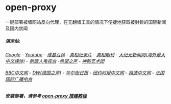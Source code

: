 # open-proxy
一键部署被墙网站反向代理，在无翻墙工具的情况下便捷地获取被封锁的国际新闻及国内禁闻

#####  演示站:
######  [Google](http://207.148.23.42:8888/search?q=425事件) - [Youtube](http://207.148.23.42:8700/results?search_query=器官) - [维基百科](http://207.148.23.42:8100/wiki/喬高-麥塔斯調查報告) - [真相纪录片](http://207.148.23.42/videos) - [真相期刊](http://207.148.23.42:8300/display.aspx?category_id=3&zhuanti_id=2) - [大纪元新闻网(海外最大中文媒体)](http://207.148.23.42/gb/nsc413.htm) - [新唐人电视台](http://207.148.23.42:8000/xtr/gb/prog204.html) -[希望之声](http://207.148.23.42:8200) - [神韵艺术团](http://207.148.23.42:8000/xtr/gb/prog673.html)<br/> <br/> [BBC中文网](http://207.148.23.42:9100/zhongwen) - [DW(德国之声)](http://207.148.23.42:9200/zh/在线报导/s-9058?&zhongwen=simp) - [华尔街日报](http://207.148.23.42:9300) - [纽约时报中文网](http://207.148.23.42:9400/) - [路透中文网](http://207.148.23.42:9500/) - [法国国际广播电台](http://207.148.23.42:9600/) 


##### 安装部署，请参考 [open-proxy 搭建教程](https://github.com/gfw-breaker/open-proxy/wiki#open-proxy-%E6%90%AD%E5%BB%BA%E6%95%99%E7%A8%8B)
